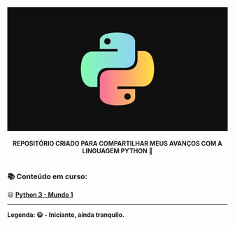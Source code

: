 <div align="center">
<img src="README.jpg">
</div> </br>

<div align="center">
<b> REPOSITÓRIO CRIADO PARA COMPARTILHAR MEUS AVANÇOS COM A LINGUAGEM PYTHON 🐍 </b>
</div>

#

<h3> 📚 Conteúdo em curso: </h3>
😃 <a href = "Python3 - Mundo 1"> <b> Python 3 - Mundo 1 </a> </b> </br>
<hr/>
<b> Legenda: 😃 - Iniciante, ainda tranquilo. </b>

